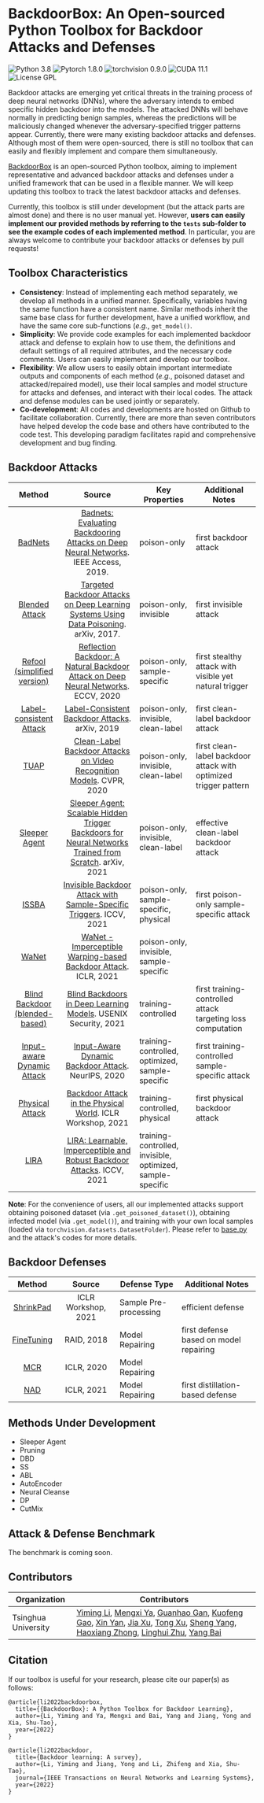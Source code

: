 # BackdoorBox: An Open-sourced Python Toolbox for Backdoor Attacks and Defenses
![Python 3.8](https://img.shields.io/badge/python-3.8-DodgerBlue.svg?style=plastic)
![Pytorch 1.8.0](https://img.shields.io/badge/pytorch-1.8.0-DodgerBlue.svg?style=plastic)
![torchvision 0.9.0](https://img.shields.io/badge/torchvision-0.9.0-DodgerBlue.svg?style=plastic)
![CUDA 11.1](https://img.shields.io/badge/cuda-11.1-DodgerBlue.svg?style=plastic)
![License GPL](https://img.shields.io/badge/license-GPL-DodgerBlue.svg?style=plastic)

Backdoor attacks are emerging yet critical threats in the training process of deep neural networks (DNNs), where the adversary intends to embed specific hidden backdoor into the models. The attacked DNNs will behave normally in predicting benign samples, whereas the predictions will be maliciously changed whenever the adversary-specified trigger patterns appear. Currently, there were many existing backdoor attacks and defenses. Although most of them were open-sourced, there is still no toolbox that can easily and flexibly implement and compare them simultaneously.

[BackdoorBox](https://www.researchgate.net/publication/359439455_BackdoorBox_A_Python_Toolbox_for_Backdoor_Learning) is an open-sourced Python toolbox, aiming to implement representative and advanced backdoor attacks and defenses under a unified framework that can be used in a flexible manner. We will keep updating this toolbox to track the latest backdoor attacks and defenses. 

Currently, this toolbox is still under development (but the attack parts are almost done) and there is no user manual yet. However, **users can easily implement our provided methods by referring to the `tests` sub-folder to see the example codes of each implemented method**. In particular, you are always welcome to contribute your backdoor attacks or defenses by pull requests!


## Toolbox Characteristics
- **Consistency**: Instead of implementing each method separately, we develop all methods in a unified manner. Specifically, variables having the same function have a consistent name. Similar methods inherit the same base class for further development, have a unified workflow, and have the same core sub-functions (*e.g.*, `get_model()`.
- **Simplicity**: We provide code examples for each implemented backdoor attack and defense to explain how to use them, the definitions and default settings of all required attributes, and the necessary code comments. Users can easily implement and develop our toolbox.
- **Flexibility**: We allow users to easily obtain important intermediate outputs and components of each method (*e.g.*, poisoned dataset and attacked/repaired model), use their local samples and model structure for attacks and defenses, and interact with their local codes. The attack and defense modules can be used jointly or separately.
- **Co-development**: All codes and developments are hosted on Github to facilitate collaboration. Currently, there are more than seven contributors have helped develop the code base and others have contributed to the code test. This developing paradigm facilitates rapid and comprehensive development and bug finding.

## Backdoor Attacks
|                                                    **Method**                                                   |       **Source**      | **Key Properties**                                         | **Additional Notes**                                                    |
|:---------------------------------------------------------------------------------------------------------------:|:---------------------:|------------------------------------------------------------|-------------------------------------------------------------|
|             [BadNets](https://github.com/THUYimingLi/BackdoorBox/blob/main/core/attacks/BadNets.py)             |   [Badnets: Evaluating Backdooring Attacks on Deep Neural Networks](https://ieeexplore.ieee.org/abstract/document/8685687). IEEE Access, 2019.   | poison-only                                                | first backdoor attack                                       |
|          [Blended Attack](https://github.com/THUYimingLi/BackdoorBox/blob/main/core/attacks/Blended.py)         |      [Targeted Backdoor Attacks on Deep Learning Systems Using Data Poisoning](https://arxiv.org/pdf/1712.05526.pdf). arXiv, 2017.      | poison-only, invisible                                     | first invisible attack                                      |
|    [Refool (simplified version)](https://github.com/THUYimingLi/BackdoorBox/blob/main/core/attacks/Refool.py)   |       [Reflection Backdoor: A Natural Backdoor Attack on Deep Neural Networks](https://arxiv.org/pdf/2007.02343.pdf). ECCV, 2020      | poison-only, sample-specific                               | first stealthy attack with visible yet natural trigger      |
| [Label-consistent Attack](https://github.com/THUYimingLi/BackdoorBox/blob/main/core/attacks/LabelConsistent.py) |     [Label-Consistent Backdoor Attacks](https://arxiv.org/pdf/1912.02771.pdf). arXiv, 2019      | poison-only, invisible, clean-label                        | first clean-label backdoor attack                           |
| [TUAP](https://github.com/THUYimingLi/BackdoorBox/blob/main/core/attacks/TUAP.py) |      [Clean-Label Backdoor Attacks on Video Recognition Models](http://openaccess.thecvf.com/content_CVPR_2020/papers/Zhao_Clean-Label_Backdoor_Attacks_on_Video_Recognition_Models_CVPR_2020_paper.pdf). CVPR, 2020      | poison-only, invisible, clean-label                        | first clean-label backdoor attack with optimized trigger pattern                          |
| [Sleeper Agent](https://github.com/THUYimingLi/BackdoorBox/blob/main/core/attacks/SleeperAgent.py) |      [Sleeper Agent: Scalable Hidden Trigger Backdoors for Neural Networks Trained from Scratch](https://arxiv.org/pdf/2106.08970.pdf). arXiv, 2021      | poison-only, invisible, clean-label                        | effective clean-label backdoor attack                         |
|               [ISSBA](https://github.com/THUYimingLi/BackdoorBox/blob/main/core/attacks/ISSBA.py)               |       [Invisible Backdoor Attack with Sample-Specific Triggers](https://arxiv.org/pdf/2012.03816.pdf). ICCV, 2021      | poison-only, sample-specific, physical                     | first poison-only sample-specific attack                    |
|               [WaNet](https://github.com/THUYimingLi/BackdoorBox/blob/main/core/attacks/WaNet.py)               |       [WaNet - Imperceptible Warping-based Backdoor Attack](https://openreview.net/pdf?id=eEn8KTtJOx). ICLR, 2021      | poison-only, invisible, sample-specific                    |                                                             |
|   [Blind Backdoor (blended-based)](https://github.com/THUYimingLi/BackdoorBox/blob/main/core/attacks/Blind.py)  | [Blind Backdoors in Deep Learning Models](https://arxiv.org/pdf/2005.03823.pdf). USENIX Security, 2021 | training-controlled                                        | first training-controlled attack targeting loss computation |
|      [Input-aware Dynamic Attack](https://github.com/THUYimingLi/BackdoorBox/blob/main/core/attacks/IAD.py)     |     [Input-Aware Dynamic Backdoor Attack](https://arxiv.org/pdf/2010.08138.pdf). NeurIPS, 2020     | training-controlled, optimized, sample-specific            | first training-controlled sample-specific attack            |
|        [Physical Attack](https://github.com/THUYimingLi/BackdoorBox/blob/main/core/attacks/PhysicalBA.py)       |  [Backdoor Attack in the Physical World](https://arxiv.org/pdf/2104.02361.pdf). ICLR Workshop, 2021  | training-controlled, physical                              | first physical backdoor attack                              |
|                [LIRA](https://github.com/THUYimingLi/BackdoorBox/blob/main/core/attacks/LIRA.py)                |       [LIRA: Learnable, Imperceptible and Robust Backdoor Attacks](https://openaccess.thecvf.com/content/ICCV2021/papers/Doan_LIRA_Learnable_Imperceptible_and_Robust_Backdoor_Attacks_ICCV_2021_paper.pdf). ICCV, 2021      | training-controlled, invisible, optimized, sample-specific |                                                             |

**Note**: For the convenience of users, all our implemented attacks support obtaining poisoned dataset (via `.get_poisoned_dataset()`), obtaining infected model (via `.get_model()`), and training with your own local samples (loaded via `torchvision.datasets.DatasetFolder`). Please refer to [base.py](https://github.com/THUYimingLi/BackdoorBox/blob/main/core/attacks/base.py) and the attack's codes for more details.

## Backdoor Defenses
|                                                    **Method**                                                   |       **Source**      | **Defense Type**                                         | **Additional Notes**                                                    |
|:---------------------------------------------------------------------------------------------------------------:|:---------------------:|------------------------------------------------------------|-------------------------------------------------------------|
|             [ShrinkPad](https://github.com/THUYimingLi/BackdoorBox/blob/main/core/defenses/ShrinkPad.py)             |   ICLR Workshop, 2021   | Sample Pre-processing                                                | efficient defense                                     |
|          [FineTuning](https://github.com/THUYimingLi/BackdoorBox/blob/main/core/defenses/FineTuning.py)         |      RAID, 2018     | Model Repairing                                     | first defense based on model repairing                                      |
|          [MCR](https://github.com/THUYimingLi/BackdoorBox/blob/main/core/defenses/MCR.py)         |      ICLR, 2020     | Model Repairing                                     |                                     |
|          [NAD](https://github.com/THUYimingLi/BackdoorBox/blob/main/core/defenses/NAD.py)         |      ICLR, 2021     | Model Repairing                                     |  first distillation-based defense                                   |



## Methods Under Development
- Sleeper Agent
- Pruning
- DBD
- SS
- ABL
- AutoEncoder
- Neural Cleanse
- DP
- CutMix


## Attack & Defense Benchmark
The benchmark is coming soon.


## Contributors

| Organization        | Contributors                                                 |
| ------------------- | ------------------------------------------------------------ |
| Tsinghua University | [Yiming Li](http://liyiming.tech/), [Mengxi Ya](https://github.com/yamengxi), [Guanhao Gan](https://github.com/GuanhaoGan), [Kuofeng Gao](https://github.com/KuofengGao), [Xin Yan](https://scholar.google.com/citations?hl=zh-CN&user=08WTTPMAAAAJ), [Jia Xu](https://www.researchgate.net/profile/Xu-Jia-10), [Tong Xu](https://github.com/spicy1007), [Sheng Yang](https://github.com/20000yshust), [Haoxiang Zhong](https://scholar.google.com/citations?user=VOw9qmYAAAAJ&hl=zh-CN&oi=ao), [Linghui Zhu](https://github.com/zlh-thu), [Yang Bai](https://scholar.google.com/citations?user=wBH_Q1gAAAAJ&hl=zh-CN) |


## Citation
If our toolbox is useful for your research, please cite our paper(s) as follows:
```
@article{li2022backdoorbox,
  title={{BackdoorBox}: A Python Toolbox for Backdoor Learning},
  author={Li, Yiming and Ya, Mengxi and Bai, Yang and Jiang, Yong and Xia, Shu-Tao},
  year={2022}
}
```

```
@article{li2022backdoor,
  title={Backdoor learning: A survey},
  author={Li, Yiming and Jiang, Yong and Li, Zhifeng and Xia, Shu-Tao},
  journal={IEEE Transactions on Neural Networks and Learning Systems},
  year={2022}
}
```

